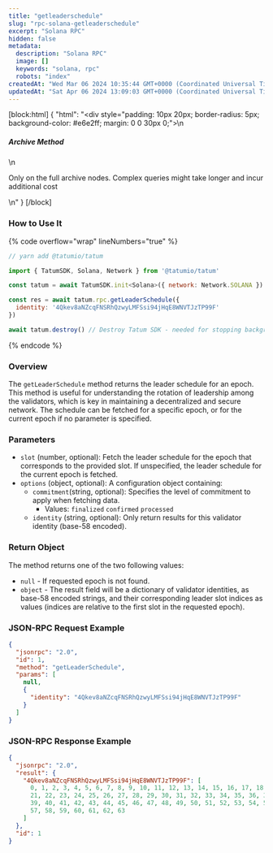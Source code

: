 ```yaml
---
title: "getleaderschedule"
slug: "rpc-solana-getleaderschedule"
excerpt: "Solana RPC"
hidden: false
metadata: 
  description: "Solana RPC"
  image: []
  keywords: "solana, rpc"
  robots: "index"
createdAt: "Wed Mar 06 2024 10:35:44 GMT+0000 (Coordinated Universal Time)"
updatedAt: "Sat Apr 06 2024 13:09:03 GMT+0000 (Coordinated Universal Time)"
---
```

[block:html]
{
  "html": "<div style=\"padding: 10px 20px; border-radius: 5px; background-color: #e6e2ff; margin: 0 0 30px 0;\">\n  <h5>Archive Method</h5>\n  <p>Only on the full archive nodes. Complex queries might take longer and incur additional cost</p>\n</div>"
}
[/block]


### How to Use It

{% code overflow="wrap" lineNumbers="true" %}

```javascript
// yarn add @tatumio/tatum

import { TatumSDK, Solana, Network } from '@tatumio/tatum'

const tatum = await TatumSDK.init<Solana>({ network: Network.SOLANA })

const res = await tatum.rpc.getLeaderSchedule({
  identity: '4Qkev8aNZcqFNSRhQzwyLMFSsi94jHqE8WNVTJzTP99F'
})

await tatum.destroy() // Destroy Tatum SDK - needed for stopping background jobs
```

{% endcode %}

### Overview

The `getLeaderSchedule` method returns the leader schedule for an epoch. This method is useful for understanding the rotation of leadership among the validators, which is key in maintaining a decentralized and secure network. The schedule can be fetched for a specific epoch, or for the current epoch if no parameter is specified.

### Parameters

- `slot` (number, optional): Fetch the leader schedule for the epoch that corresponds to the provided slot. If unspecified, the leader schedule for the current epoch is fetched.
- `options` (object, optional): A configuration object containing:
  - `commitment`(string, optional): Specifies the level of commitment to apply when fetching data.
    - Values: `finalized` `confirmed` `processed`
  - `identity` (string, optional): Only return results for this validator identity (base-58 encoded).

### Return Object

The method returns one of the two following values:

- `null` - If requested epoch is not found.
- `object` - The result field will be a dictionary of validator identities, as base-58 encoded strings, and their corresponding leader slot indices as values (indices are relative to the first slot in the requested epoch).

### JSON-RPC Request Example

```json
{
  "jsonrpc": "2.0",
  "id": 1,
  "method": "getLeaderSchedule",
  "params": [
    null,
    {
      "identity": "4Qkev8aNZcqFNSRhQzwyLMFSsi94jHqE8WNVTJzTP99F"
    }
  ]
}
```

### JSON-RPC Response Example

```json
{
  "jsonrpc": "2.0",
  "result": {
    "4Qkev8aNZcqFNSRhQzwyLMFSsi94jHqE8WNVTJzTP99F": [
      0, 1, 2, 3, 4, 5, 6, 7, 8, 9, 10, 11, 12, 13, 14, 15, 16, 17, 18, 19, 20,
      21, 22, 23, 24, 25, 26, 27, 28, 29, 30, 31, 32, 33, 34, 35, 36, 37, 38,
      39, 40, 41, 42, 43, 44, 45, 46, 47, 48, 49, 50, 51, 52, 53, 54, 55, 56,
      57, 58, 59, 60, 61, 62, 63
    ]
  },
  "id": 1
}
```
